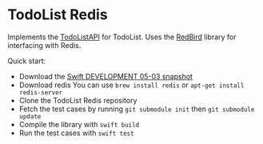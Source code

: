 # TodoList Redis

Implements the [TodoListAPI](https://github.com/IBM-Swift/todolist-api) for TodoList. Uses the [RedBird](https://github.com/IBM-Swift/todolist-api) library for interfacing with Redis.

Quick start:

- Download the [Swift DEVELOPMENT 05-03 snapshot](https://swift.org/download/#snapshots)
- Download redis
  You can use `brew install redis` or `apt-get install redis-server`
- Clone the TodoList Redis repository
- Fetch the test cases by running `git submodule init` then `git submodule update`
- Compile the library with `swift build`
- Run the test cases with `swift test`
